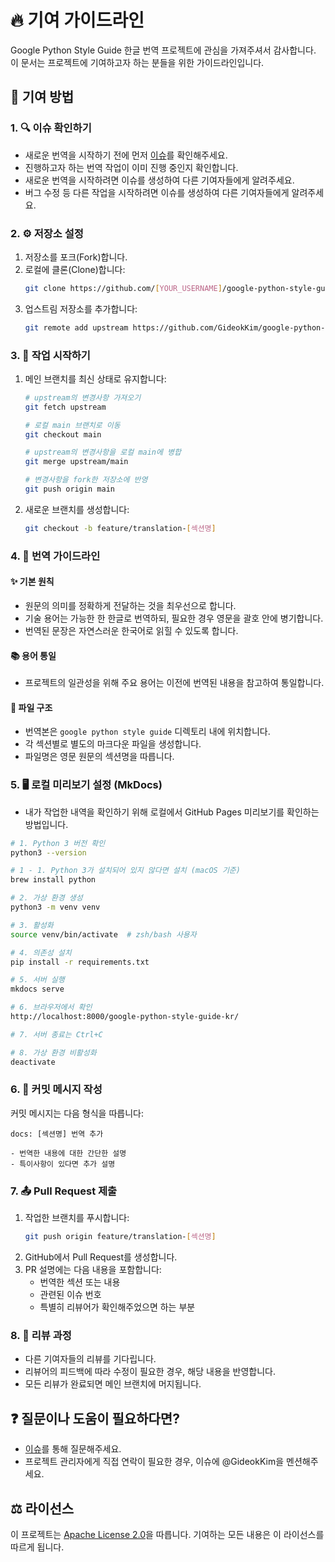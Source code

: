 # 🔥 기여 가이드라인

Google Python Style Guide 한글 번역 프로젝트에 관심을 가져주셔서 감사합니다. 이 문서는 프로젝트에 기여하고자 하는 분들을 위한 가이드라인입니다.

## 🚀 기여 방법

### 1. 🔍 이슈 확인하기
- 새로운 번역을 시작하기 전에 먼저 [이슈](https://github.com/GideokKim/google-python-style-guide-kr/issues)를 확인해주세요.
- 진행하고자 하는 번역 작업이 이미 진행 중인지 확인합니다.
- 새로운 번역을 시작하려면 이슈를 생성하여 다른 기여자들에게 알려주세요.
- 버그 수정 등 다른 작업을 시작하려면 이슈를 생성하여 다른 기여자들에게 알려주세요.

### 2. ⚙️ 저장소 설정
1. 저장소를 포크(Fork)합니다.
2. 로컬에 클론(Clone)합니다:
   ```bash
   git clone https://github.com/[YOUR_USERNAME]/google-python-style-guide-kr.git
   ```
3. 업스트림 저장소를 추가합니다:
   ```bash
   git remote add upstream https://github.com/GideokKim/google-python-style-guide-kr.git
   ```

### 3. 🎯 작업 시작하기
1. 메인 브랜치를 최신 상태로 유지합니다:
   ```bash
   # upstream의 변경사항 가져오기
   git fetch upstream

   # 로컬 main 브랜치로 이동
   git checkout main

   # upstream의 변경사항을 로컬 main에 병합
   git merge upstream/main

   # 변경사항을 fork한 저장소에 반영
   git push origin main
   ```
2. 새로운 브랜치를 생성합니다:
   ```bash
   git checkout -b feature/translation-[섹션명]
   ```

### 4. 📖 번역 가이드라인

#### ✨ 기본 원칙
- 원문의 의미를 정확하게 전달하는 것을 최우선으로 합니다.
- 기술 용어는 가능한 한 한글로 번역하되, 필요한 경우 영문을 괄호 안에 병기합니다.
- 번역된 문장은 자연스러운 한국어로 읽힐 수 있도록 합니다.

#### 📚 용어 통일
- 프로젝트의 일관성을 위해 주요 용어는 이전에 번역된 내용을 참고하여 통일합니다.

#### 📁 파일 구조
- 번역본은 `google python style guide` 디렉토리 내에 위치합니다.
- 각 섹션별로 별도의 마크다운 파일을 생성합니다.
- 파일명은 영문 원문의 섹션명을 따릅니다.

### 5. 🖥️ 로컬 미리보기 설정 (MkDocs)
- 내가 작업한 내역을 확인하기 위해 로컬에서 GitHub Pages 미리보기를 확인하는 방법입니다.

```bash
# 1. Python 3 버전 확인
python3 --version

# 1 - 1. Python 3가 설치되어 있지 않다면 설치 (macOS 기준)
brew install python

# 2. 가상 환경 생성
python3 -m venv venv

# 3. 활성화
source venv/bin/activate  # zsh/bash 사용자

# 4. 의존성 설치
pip install -r requirements.txt

# 5. 서버 실행
mkdocs serve

# 6. 브라우저에서 확인
http://localhost:8000/google-python-style-guide-kr/

# 7. 서버 종료는 Ctrl+C

# 8. 가상 환경 비활성화
deactivate
```

### 6. 💬 커밋 메시지 작성
커밋 메시지는 다음 형식을 따릅니다:

```
docs: [섹션명] 번역 추가

- 번역한 내용에 대한 간단한 설명
- 특이사항이 있다면 추가 설명
```

### 7. 📤 Pull Request 제출
1. 작업한 브랜치를 푸시합니다:
   ```bash
   git push origin feature/translation-[섹션명]
   ```
2. GitHub에서 Pull Request를 생성합니다.
3. PR 설명에는 다음 내용을 포함합니다:
   - 번역한 섹션 또는 내용
   - 관련된 이슈 번호
   - 특별히 리뷰어가 확인해주었으면 하는 부분

### 8. 👀 리뷰 과정
- 다른 기여자들의 리뷰를 기다립니다.
- 리뷰어의 피드백에 따라 수정이 필요한 경우, 해당 내용을 반영합니다.
- 모든 리뷰가 완료되면 메인 브랜치에 머지됩니다.

## ❓ 질문이나 도움이 필요하다면?
- [이슈](https://github.com/GideokKim/google-python-style-guide-kr/issues)를 통해 질문해주세요.
- 프로젝트 관리자에게 직접 연락이 필요한 경우, 이슈에 @GideokKim을 멘션해주세요.

## ⚖️ 라이선스
이 프로젝트는 [Apache License 2.0](LICENSE)을 따릅니다. 기여하는 모든 내용은 이 라이선스를 따르게 됩니다. 